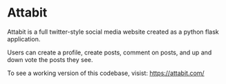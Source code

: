 # Attabit

Attabit is a full twitter-style social media website created as a python flask application. 

Users can create a profile, create posts, comment on posts, and up and down vote the posts they see. 

To see a working version of this codebase, visist: https://attabit.com/
